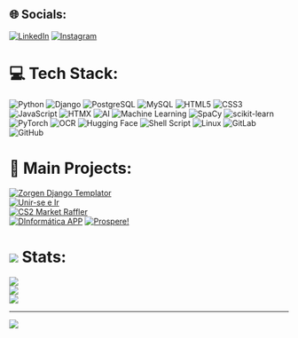 ## 🌐 Socials:
[![LinkedIn](https://img.shields.io/badge/LinkedIn-%230077B5.svg?logo=linkedin&logoColor=white)](https://linkedin.com/in/dabpereira) 
[![Instagram](https://img.shields.io/badge/Instagram-%23E4405F.svg?logo=instagram&logoColor=white)](https://instagram.com/ehodiogo)

# 💻 Tech Stack:
![Python](https://img.shields.io/badge/python-3670A0?style=for-the-badge&logo=python&logoColor=ffdd54) 
![Django](https://img.shields.io/badge/django-%23092E20.svg?style=for-the-badge&logo=django&logoColor=white) 
![PostgreSQL](https://img.shields.io/badge/postgresql-%23316192.svg?style=for-the-badge&logo=postgresql&logoColor=white) 
![MySQL](https://img.shields.io/badge/mysql-%2300f.svg?style=for-the-badge&logo=mysql&logoColor=white) 
![HTML5](https://img.shields.io/badge/html5-%23E34F26.svg?style=for-the-badge&logo=html5&logoColor=white) 
![CSS3](https://img.shields.io/badge/css3-%231572B6.svg?style=for-the-badge&logo=css3&logoColor=white) 
![JavaScript](https://img.shields.io/badge/javascript-%23323330.svg?style=for-the-badge&logo=javascript&logoColor=%23F7DF1E) 
![HTMX](https://img.shields.io/badge/htmx-%23454545.svg?style=for-the-badge&logo=htmx&logoColor=white) 
![AI](https://img.shields.io/badge/ai-%23000000.svg?style=for-the-badge&logo=artificial-intelligence&logoColor=white) 
![Machine Learning](https://img.shields.io/badge/machine--learning-%2300C49F.svg?style=for-the-badge&logo=machine-learning&logoColor=white) 
![SpaCy](https://img.shields.io/badge/spacy-%23007ACC.svg?style=for-the-badge&logo=spacy&logoColor=white) 
![scikit-learn](https://img.shields.io/badge/scikit--learn-%23F7931E.svg?style=for-the-badge&logo=scikit-learn&logoColor=white) 
![PyTorch](https://img.shields.io/badge/pytorch-%23EE4C2C.svg?style=for-the-badge&logo=pytorch&logoColor=white) 
![OCR](https://img.shields.io/badge/OCR-%23008080.svg?style=for-the-badge&logo=OCR&logoColor=white) 
![Hugging Face](https://img.shields.io/badge/HuggingFace-%23FFAE00.svg?style=for-the-badge&logo=huggingface&logoColor=black) 
![Shell Script](https://img.shields.io/badge/shell_script-%23121011.svg?style=for-the-badge&logo=gnu-bash&logoColor=white) 
![Linux](https://img.shields.io/badge/Linux-FCC624?style=for-the-badge&logo=linux&logoColor=black) 
![GitLab](https://img.shields.io/badge/GitLab-%23181717.svg?style=for-the-badge&logo=gitlab&logoColor=white) 
![GitHub](https://img.shields.io/badge/github-%23121011.svg?style=for-the-badge&logo=github&logoColor=white)

# 📂 Main Projects:
[![Zorgen Django Templator](https://img.shields.io/badge/Zorgen%20Django%20Templator-%23000000.svg?style=for-the-badge&logo=github&logoColor=white)](https://github.com/Bohredd/zorgen-manager)  
[![Unir-se e Ir](https://img.shields.io/badge/Unir--se%20e%20Ir-%23000000.svg?style=for-the-badge&logo=github&logoColor=white)](https://github.com/Bohredd/unirseeir)  
[![CS2 Market Raffler](https://img.shields.io/badge/CS2%20Market%20Raffler-%23000000.svg?style=for-the-badge&logo=github&logoColor=white)](https://github.com/Bohredd/cs2-market-raffle)  
[![DInformática APP](https://img.shields.io/badge/DInform%C3%A1tica%20APP-%23000000.svg?style=for-the-badge&logo=github&logoColor=white)](https://github.com/Bohredd/DInformaticaAPP)
[![Prospere!](https://img.shields.io/badge/DInform%C3%A1tica%20APP-%23000000.svg?style=for-the-badge&logo=github&logoColor=white)](https://github.com/Bohredd/prospere)

# ![](https://img.shields.io/badge/github-%23121011.svg?style=for-the-badge&logo=github&logoColor=white) Stats:
![](https://github-readme-stats.vercel.app/api?username=Bohredd&theme=nightowl&hide_border=false&include_all_commits=true&count_private=true)<br/>
![](https://github-readme-streak-stats.herokuapp.com/?user=Bohredd&theme=nightowl&hide_border=false)<br/>
![](https://github-readme-stats.vercel.app/api/top-langs/?username=Bohredd&theme=nightowl&hide_border=false&include_all_commits=true&count_private=false&layout=compact)

---
[![](https://visitcount.itsvg.in/api?id=Bohredd&icon=2&color=1)](https://visitcount.itsvg.in)

<!-- Proudly created with GPRM ( https://gprm.itsvg.in ) -->
